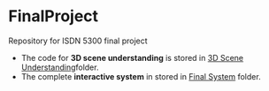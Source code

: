 # FinalProject
Repository for ISDN 5300 final project
- The code for **3D scene understanding** is stored in [3D Scene Understanding](https://github.com/kexinzhengn/FinalProject/tree/main/3D%20Scene%20Understanding)folder.
- The complete **interactive system** in stored in [Final System](https://github.com/kexinzhengn/FinalProject/tree/main/FinalSystem) folder.
